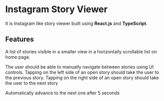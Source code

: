 # Instagram Story Viewer

It is Instagram like story viewer built using **React.js** and **TypeScript**.

##  Features

A list of stories visible in a smaller view in a horizontally scrollable list on home page.

The user should be able to manually navigate between stories using UI controls. Tapping on the left side of an open story should take the user to the previous story. Tapping on the right side of an open story should take the user to the next story

Automatically advance to the next one after 5 seconds